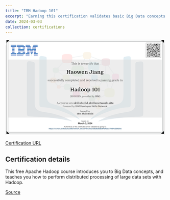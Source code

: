 ```yaml
---
title: "IBM Hadoop 101"
excerpt: "Earning this certification validates basic Big Data concepts and common processing operations with Apache Hadoop.<br/><img src='/images/ibm-hadoop-101.png'>"
date: 2024-03-03
collection: certifications
---
```


![](/images/ibm-hadoop-101.png)

[Certification URL](https://courses.skillsbuild.skillsnetwork.site/certificates/e0b38a505b8f4b4bab170d54c309334a)

## Certification details

This free Apache Hadoop course introduces you to Big Data concepts, and teaches you how to perform distributed processing of large data sets with Hadoop.

[Source](https://skills.yourlearning.ibm.com/activity/SN-COURSE-V1:BIGDATAUNIVERSITY+BD0111EN+V1)
<!--stackedit_data:
eyJoaXN0b3J5IjpbLTE5NDc3OTYwNDddfQ==
-->